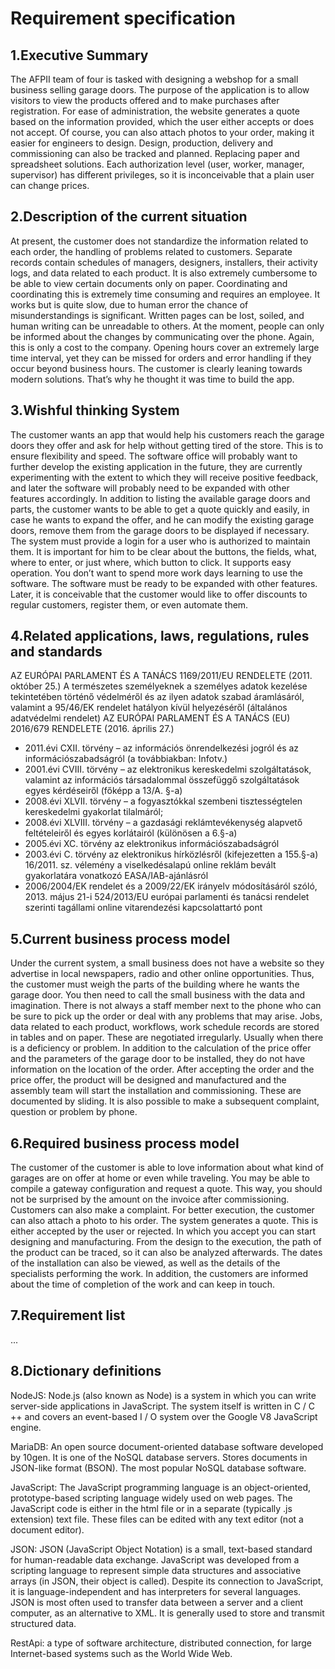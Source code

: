 # Requirement specification

## 1.Executive Summary

The AFPII team of four is tasked with designing a webshop for a small business selling garage doors. The purpose of the application is to allow visitors to view the products offered and to make purchases after registration. For ease of administration, the website generates a quote based on the information provided, which the user either accepts or does not accept. Of course, you can also attach photos to your order, making it easier for engineers to design. Design, production, delivery and commissioning can also be tracked and planned. Replacing paper and spreadsheet solutions. Each authorization level (user, worker, manager, supervisor) has different privileges, so it is inconceivable that a plain user can change prices.


## 2.Description of the current situation

At present, the customer does not standardize the information related to each order, the handling of problems related to customers. Separate records contain schedules of managers, designers, installers, their activity logs, and data related to each product. It is also extremely cumbersome to be able to view certain documents only on paper. Coordinating and coordinating this is extremely time consuming and requires an employee. It works but is quite slow, due to human error the chance of misunderstandings is significant. Written pages can be lost, soiled, and human writing can be unreadable to others. At the moment, people can only be informed about the changes by communicating over the phone. Again, this is only a cost to the company. Opening hours cover an extremely large time interval, yet they can be missed for orders and error handling if they occur beyond business hours. The customer is clearly leaning towards modern solutions. That’s why he thought it was time to build the app.

## 3.Wishful thinking System

The customer wants an app that would help his customers reach the garage doors they offer and ask for help without getting tired of the store. This is to ensure flexibility and speed. The software office will probably want to further develop the existing application in the future, they are currently experimenting with the extent to which they will receive positive feedback, and later the software will probably need to be expanded with other features accordingly. In addition to listing the available garage doors and parts, the customer wants to be able to get a quote quickly and easily, in case he wants to expand the offer, and he can modify the existing garage doors, remove them from the garage doors to be displayed if necessary. The system must provide a login for a user who is authorized to maintain them. It is important for him to be clear about the buttons, the fields, what, where to enter, or just where, which button to click. It supports easy operation. You don’t want to spend more work days learning to use the software. The software must be ready to be expanded with other features. Later, it is conceivable that the customer would like to offer discounts to regular customers, register them, or even automate them.


## 4.Related applications, laws, regulations, rules and standards

AZ EURÓPAI PARLAMENT ÉS A TANÁCS 1169/2011/EU RENDELETE (2011. október 25.) A természetes személyeknek a személyes adatok kezelése tekintetében történő védelméről és az ilyen adatok szabad áramlásáról, valamint a 95/46/EK rendelet hatályon kívül helyezéséről (általános adatvédelmi rendelet) AZ EURÓPAI PARLAMENT ÉS A TANÁCS (EU) 2016/679 RENDELETE (2016. április 27.)
- 2011.évi CXII. törvény – az információs önrendelkezési jogról és az információszabadságról (a továbbiakban: Infotv.)
- 2001.évi CVIII. törvény – az elektronikus kereskedelmi szolgáltatások, valamint az információs társadalommal összefüggő szolgáltatások egyes kérdéseiről (főképp a 13/A. §-a)
- 2008.évi XLVII. törvény – a fogyasztókkal szembeni tisztességtelen kereskedelmi gyakorlat tilalmáról;
- 2008.évi XLVIII. törvény – a gazdasági reklámtevékenység alapvető feltételeiről és egyes korlátairól (különösen a 6.§-a)
- 2005.évi XC. törvény az elektronikus információszabadságról
- 2003.évi C. törvény az elektronikus hírközlésről (kifejezetten a 155.§-a)
16/2011. sz. vélemény a viselkedésalapú online reklám bevált gyakorlatára vonatkozó EASA/IAB-ajánlásról
- 2006/2004/EK rendelet és a 2009/22/EK irányelv módosításáról szóló, 2013. május 21-i 524/2013/EU európai parlamenti és tanácsi rendelet szerinti tagállami online vitarendezési kapcsolattartó pont


## 5.Current business process model

Under the current system, a small business does not have a website so they advertise in local newspapers, radio and other online opportunities. Thus, the customer must weigh the parts of the building where he wants the garage door. You then need to call the small business with the data and imagination. There is not always a staff member next to the phone who can be sure to pick up the order or deal with any problems that may arise. Jobs, data related to each product, workflows, work schedule records are stored in tables and on paper. These are negotiated irregularly. Usually when there is a deficiency or problem. In addition to the calculation of the price offer and the parameters of the garage door to be installed, they do not have information on the location of the order. After accepting the order and the price offer, the product will be designed and manufactured and the assembly team will start the installation and commissioning. These are documented by sliding. It is also possible to make a subsequent complaint, question or problem by phone.

## 6.Required business process model
 
The customer of the customer is able to love information about what kind of garages are on offer at home or even while traveling. You may be able to compile a gateway configuration and request a quote. This way, you should not be surprised by the amount on the invoice after commissioning. Customers can also make a complaint. For better execution, the customer can also attach a photo to his order. The system generates a quote. This is either accepted by the user or rejected. In which you accept you can start designing and manufacturing. From the design to the execution, the path of the product can be traced, so it can also be analyzed afterwards. The dates of the installation can also be viewed, as well as the details of the specialists performing the work. In addition, the customers are informed about the time of completion of the work and can keep in touch.

## 7.Requirement list
 
...

## 8.Dictionary definitions

NodeJS: Node.js (also known as Node) is a system in which you can write server-side applications in JavaScript. The system itself is written in C / C ++ and covers an event-based I / O system over the Google V8 JavaScript engine.

MariaDB: An open source document-oriented database software developed by 10gen. It is one of the NoSQL database servers. Stores documents in JSON-like format (BSON). The most popular NoSQL database software.

JavaScript: The JavaScript programming language is an object-oriented, prototype-based scripting language widely used on web pages. The JavaScript code is either in the html file or in a separate (typically .js extension) text file. These files can be edited with any text editor (not a document editor).

JSON: JSON (JavaScript Object Notation) is a small, text-based standard for human-readable data exchange. JavaScript was developed from a scripting language to represent simple data structures and associative arrays (in JSON, their object is called). Despite its connection to JavaScript, it is language-independent and has interpreters for several languages. JSON is most often used to transfer data between a server and a client computer, as an alternative to XML. It is generally used to store and transmit structured data.

RestApi: a type of software architecture, distributed connection, for large Internet-based systems such as the World Wide Web.
